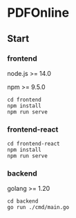 # PDFOnline

## Start

### frontend

node.js >= 14.0

npm >= 9.5.0

```shell
cd frontend
npm install
npm run serve
```

### frontend-react

```shell
cd frontend-react
npm install
npm run serve
```

### backend

golang >= 1.20

```
cd backend
go run ./cmd/main.go
```